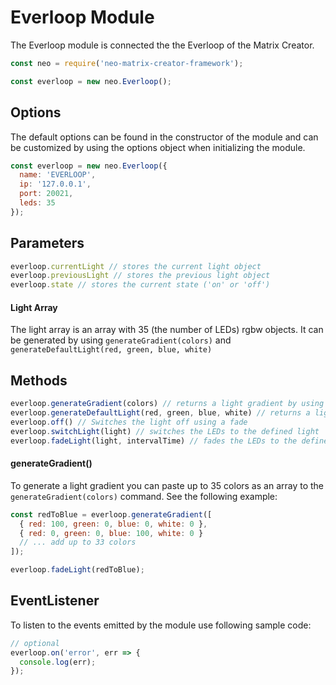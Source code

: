 # Everloop Module

The Everloop module is connected the the Everloop of the Matrix Creator.

```javascript
const neo = require('neo-matrix-creator-framework');

const everloop = new neo.Everloop();
```



## Options

The default options can be found in the constructor of the module and can be customized by using the options object when initializing the module.

```javascript
const everloop = new neo.Everloop({
  name: 'EVERLOOP',
  ip: '127.0.0.1',
  port: 20021,
  leds: 35
});
```


## Parameters

```javascript
everloop.currentLight // stores the current light object
everloop.previousLight // stores the previous light object
everloop.state // stores the current state ('on' or 'off')
```


#### Light Array

The light array is an array with 35 (the number of LEDs) rgbw objects. It can be generated by using `generateGradient(colors)` and `generateDefaultLight(red, green, blue, white)`



## Methods

```javascript
everloop.generateGradient(colors) // returns a light gradient by using an array
everloop.generateDefaultLight(red, green, blue, white) // returns a light
everloop.off() // Switches the light off using a fade
everloop.switchLight(light) // switches the LEDs to the defined light
everloop.fadeLight(light, intervalTime) // fades the LEDs to the defined light
```



#### generateGradient()

To generate a light gradient you can paste up to 35 colors as an array to the `generateGradient(colors)` command. See the following example:

```javascript
const redToBlue = everloop.generateGradient([
  { red: 100, green: 0, blue: 0, white: 0 },
  { red: 0, green: 0, blue: 100, white: 0 }
  // ... add up to 33 colors
]);

everloop.fadeLight(redToBlue);
```

## EventListener

To listen to the events emitted by the module use following sample code:

```javascript
// optional
everloop.on('error', err => {
  console.log(err);
});
```
